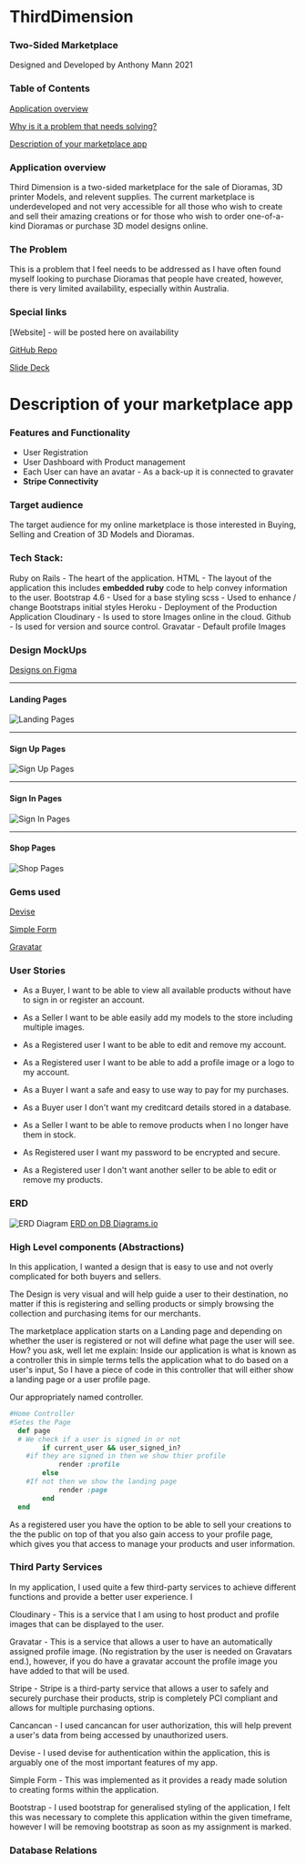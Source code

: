 # ThirdDimension

### Two-Sided Marketplace

Designed and Developed by
Anthony Mann 2021

### Table of Contents

[Application overview](#application-overview)

[Why is it a problem that needs solving?](#the-problem)

[Description of your marketplace app](#Description-of-your-marketplace-app)

### Application overview

Third Dimension is a two-sided marketplace for the sale of Dioramas, 3D printer Models, and relevent supplies. The current marketplace is underdeveloped and not very accessible for all those who wish to create and sell their amazing creations or for those who wish to order one-of-a-kind Dioramas or purchase 3D model designs online.

### The Problem

This is a problem that I feel needs to be addressed as I have often found myself looking to purchase Dioramas that people have created, however, there is very limited availability, especially within Australia.

### Special links

[Website] - will be posted here on availability

[GitHub Repo](https://github.com/MrAjMann/ThirdDimension)

[Slide Deck](https://docs.google.com/presentation/d/1KejylKpCBGXut1z_emDu4aL7w75nO2b6TwPQTp5otOU/edit?usp=sharing)

# Description of your marketplace app

### Features and Functionality

- User Registration
- User Dashboard with Product management
- Each User can have an avatar - As a back-up it is connected to gravater
- **Stripe Connectivity**

### Target audience

The target audience for my online marketplace is those interested in Buying, Selling and Creation of 3D Models and Dioramas.

### Tech Stack:

Ruby on Rails - The heart of the application.
HTML - The layout of the application this includes **embedded ruby** code to help convey information to the user.
Bootstrap 4.6 - Used for a base styling
scss - Used to enhance / change Bootstraps initial styles
Heroku - Deployment of the Production Application
Cloudinary - Is used to store Images online in the cloud.
Github - Is used for version and source control.
Gravatar - Default profile Images

### Design MockUps

[Designs on Figma](https://www.figma.com/file/0BKfLJqugqiiPCjpgB4TXq/Third-Dimension?node-id=0%3A1)

---

#### Landing Pages

![Landing Pages](./app/assets/images/LandingPages.png)

---

#### Sign Up Pages

![Sign Up Pages](./app/assets/images/SignUpPages.png)

---

#### Sign In Pages

![Sign In Pages](./app/assets/images/SignInPages.png)

---

#### Shop Pages

![Shop Pages](./app/assets/images/ShopPages.png)

### Gems used

[Devise](https://github.com/heartcombo/devise)

[Simple Form](https://github.com/heartcombo/simple_form)

[Gravatar](https://github.com/mdeering/gravatar_image_tag)

### User Stories

- As a Buyer, I want to be able to view all available products without have to sign in or register an account.

- As a Seller I want to be able easily add my models to the store including multiple images.

- As a Registered user I want to be able to edit and remove my account.

- As a Registered user I want to be able to add a profile image or a logo to my account.

- As a Buyer I want a safe and easy to use way to pay for my purchases.

- As a Buyer user I don't want my creditcard details stored in a database.

- As a Seller I want to be able to remove products when I no longer have them in stock.

- As Registered user I want my password to be encrypted and secure.

- As a Registered user I don't want another seller to be able to edit or remove my products.

### ERD

![ERD Diagram](./app/assets/images/Third-Dimension-ERD.png)
[ERD on DB Diagrams.io](https://dbdiagram.io/d/603c5747fcdcb6230b21e7c8)

### High Level components (Abstractions)

In this application, I wanted a design that is easy to use and not overly complicated for both buyers and sellers.

The Design is very visual and will help guide a user to their destination, no matter if this is registering and selling products or simply browsing the collection and purchasing items for our merchants.

The marketplace application starts on a Landing page and depending on whether the user is registered or not will define what page the user will see. How? you ask, well let me explain:
Inside our application is what is known as a controller this in simple terms tells the application what to do based on a user's input, So I have a piece of code in this controller that will either show a landing page or a user profile page.

Our appropriately named controller.

```ruby
#Home Controller
#Setes the Page
  def page
  # We check if a user is signed in or not
		if current_user && user_signed_in?
    #if they are signed in then we show thier profile
			render :profile
		else
    #If not then we show the landing page
			render :page
		end
  end

```

As a registered user you have the option to be able to sell your creations to the the public on top of that you also gain access to your profile page, which gives you that access to manage your products and user information.

### Third Party Services

In my application, I used quite a few third-party services to achieve different functions and provide a better user experience. I

Cloudinary - This is a service that I am using to host product and profile images that can be displayed to the user.

Gravatar - This is a service that allows a user to have an automatically assigned profile image. (No registration by the user is needed on Gravatars end.), however, if you do have a gravatar account the profile image you have added to that will be used.

Stripe - Stripe is a third-party service that allows a user to safely and securely purchase their products, strip is completely PCI compliant and allows for multiple purchasing options.

Cancancan - I used cancancan for user authorization, this will help prevent a user's data from being accessed by unauthorized users.

Devise - I used devise for authentication within the application, this is arguably one of the most important features of my app.

Simple Form - This was implemented as it provides a ready made solution to creating forms within the application.

Bootstrap - I used bootstrap for generalised styling of the application, I felt this was necessary to complete this application within the given timeframe, however I will be removing bootstrap as soon as my assignment is marked.

### Database Relations
